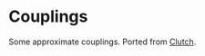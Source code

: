 # Couplings

Some approximate couplings. Ported from [Clutch](https://github.com/logsem/clutch/blob/Rclutch-new/theories/prob/monad/couplings_app.v). 

